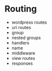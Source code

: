 # Routing

- wordpress routes
- uri routes
- group
- nested groups
- handlers
- name
- middleware
- view routes
- responses